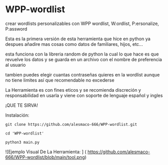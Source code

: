 # WPP-wordlist
crear wordlists personalizables con WPP wordlist, W:ordlist, P:ersonalize, P:assword

Esta es la primera versión de esta herramienta que hice en python ya despues añadire mas cosas
como datos de familiares, hijos, etc...

esta funciona con la libreria random de python la cual lo que hace es que revuelve los datos
y se guarda en un archivo con el nombre de preferencia al usuario 

tambien puedes elegir cuantas contraseñas quieres en la wordlist aunque no tiene limites 
así que recomendable no excederse

La Herramienta es con fines eticos y se recomienda discreción y responsabilidad en usarla
y viene con soporte de lenguaje español y ingles

¡QUE TE SIRVA!

Instalación:
```
git clone https://github.com/alesmaco-666/WPP-wordlist.git

cd 'WPP-wordlist'

python3 main.py
```
<span>![</span><span>Ejemplo Visual De La Herramienta: </span><span>]</span>
<span>(</span>
<span>https://github.com/alesmaco-666/WPP-wordlist/blob/main/tool.png</span><span>)</span>
 
